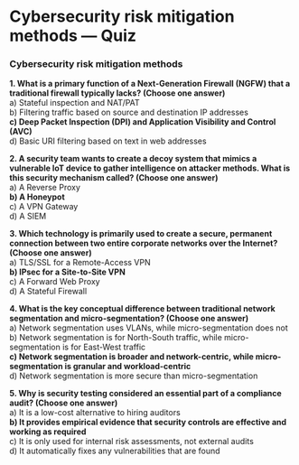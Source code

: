 # Cybersecurity risk mitigation methods — Quiz

### Cybersecurity risk mitigation methods

**1. What is a primary function of a Next-Generation Firewall (NGFW) that a traditional firewall typically lacks? (Choose one answer)**\
a) Stateful inspection and NAT/PAT\
b) Filtering traffic based on source and destination IP addresses\
**c) Deep Packet Inspection (DPI) and Application Visibility and Control (AVC)**\
d) Basic URI filtering based on text in web addresses

**2. A security team wants to create a decoy system that mimics a vulnerable IoT device to gather intelligence on attacker methods. What is this security mechanism called? (Choose one answer)**\
a) A Reverse Proxy\
**b) A Honeypot**\
c) A VPN Gateway\
d) A SIEM

**3. Which technology is primarily used to create a secure, permanent connection between two entire corporate networks over the Internet? (Choose one answer)**\
a) TLS/SSL for a Remote-Access VPN\
**b) IPsec for a Site-to-Site VPN**\
c) A Forward Web Proxy\
d) A Stateful Firewall

**4. What is the key conceptual difference between traditional network segmentation and micro-segmentation? (Choose one answer)**\
a) Network segmentation uses VLANs, while micro-segmentation does not\
b) Network segmentation is for North-South traffic, while micro-segmentation is for East-West traffic\
**c) Network segmentation is broader and network-centric, while micro-segmentation is granular and workload-centric**\
d) Network segmentation is more secure than micro-segmentation

**5. Why is security testing considered an essential part of a compliance audit? (Choose one answer)**\
a) It is a low-cost alternative to hiring auditors\
**b) It provides empirical evidence that security controls are effective and working as required**\
c) It is only used for internal risk assessments, not external audits\
d) It automatically fixes any vulnerabilities that are found
